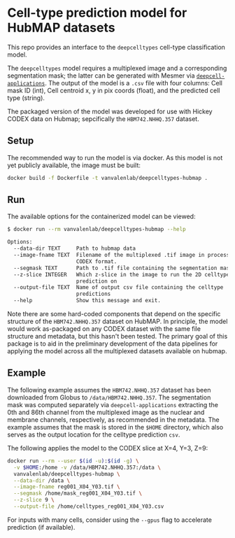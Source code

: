 # Cell-type prediction model for HubMAP datasets

This repo provides an interface to the `deepcelltypes` cell-type
classification model.

The `deepcelltypes` model requires a multiplexed image and a
corresponding segmentation mask; the latter can be generated with
Mesmer via [`deepcell-applications`](https://github.com/vanvalenlab/deepcell-applications).
The output of the model is a `.csv` file with four columns:
Cell mask ID (int), Cell centroid x, y in pix coords (float), and the
predicted cell type (string).

The packaged version of the model was developed for use with
Hickey CODEX data on Hubmap; sepcifically the `HBM742.NHHQ.357` dataset.

## Setup

The recommended way to run the model is via docker. As this model is
not yet publicly available, the image must be built:

```bash
docker build -f Dockerfile -t vanvalenlab/deepcelltypes-hubmap .
```

## Run

The available options for the containerized model can be viewed:

```bash
$ docker run --rm vanvalenlab/deepcelltypes-hubmap --help

Options:
  --data-dir TEXT     Path to hubmap data
  --image-fname TEXT  Filename of the multiplexed .tif image in processed
                      CODEX format.
  --segmask TEXT      Path to .tif file containing the segmentation mask.
  --z-slice INTEGER   Which z-slice in the image to run the 2D celltype
                      prediction on
  --output-file TEXT  Name of output csv file containing the celltype
                      predictions
  --help              Show this message and exit.
```

Note there are some hard-coded components that depend on the specific structure
of the `HBM742.NHHQ.357` dataset on HubMAP.
In principle, the model would work as-packaged on any CODEX dataset with the same
file structure and metadata, but this hasn't been tested.
The primary goal of this package is to aid in the preliminary development of
the data pipelines for applying the model across all the multiplexed datasets
available on hubmap.

## Example

The following example assumes the `HBM742.NHHQ.357` dataset has been downloaded
from Globus to `/data/HBM742.NHHQ.357`.
The segmentation mask was computed separately via `deepcell-applications` extracting
the 0th and 86th channel from the multiplexed image as the nuclear and membrane
channels, respectively, as recommended in the metadata.
The example assumes that the mask is stored in the `$HOME` directory, which also
serves as the output location for the celltype prediction `csv`.

The following applies the model to the CODEX slice at X=4, Y=3, Z=9:

```bash
docker run --rm --user $(id -u):$(id -g) \
  -v $HOME:/home -v /data/HBM742.NHHQ.357:/data \
  vanvalenlab/deepcelltypes-hubmap \
  --data-dir /data \
  --image-fname reg001_X04_Y03.tif \
  --segmask /home/mask_reg001_X04_Y03.tif \
  --z-slice 9 \
  --output-file /home/celltypes_reg001_X04_Y03.csv
```

For inputs with many cells, consider using the `--gpus` flag to accelerate prediction
(if available).
